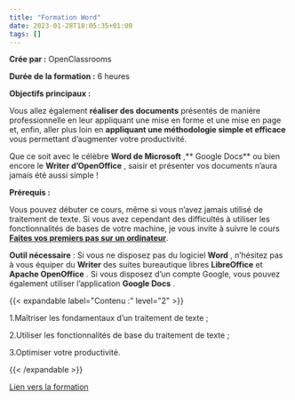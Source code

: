 ```yaml
---
title: "Formation Word"
date: 2023-01-28T18:05:35+01:00
tags: []
---
```


**Crée par :** OpenClassrooms

**Durée de la formation :** 6 heures

**Objectifs principaux :**

Vous allez également **réaliser des documents** présentés de manière professionnelle en leur appliquant une mise en forme et une mise en page et, enfin, aller plus loin en **appliquant une méthodologie simple et efficace** vous permettant d’augmenter votre productivité.

Que ce soit avec le célèbre  **Word de Microsoft** ,** Google Docs** ou bien encore le  **Writer d’OpenOffice** , saisir et présenter vos documents n’aura jamais été aussi simple !

**Prérequis :**

Vous pouvez débuter ce cours, même si vous n’avez jamais utilisé de
traitement de texte. Si vous avez cependant des difficultés à utiliser
les fonctionnalités de bases de votre machine, je vous invite à suivre
le cours [**Faites vos premiers pas sur un ordinateur**](https://openclassrooms.com/fr/courses/5737801-faites-vos-premiers-pas-sur-ordinateur).

**Outil nécessaire** : Si vous ne disposez pas du logiciel  **Word** , n’hésitez pas à vous équiper du **Writer** des suites bureautique libres **LibreOffice** et  **Apache OpenOffice** . Si vous disposez d’un compte Google, vous pouvez également utiliser l’application  **Google Docs** .

{{< expandable label="Contenu :" level="2" >}}

1.Maîtriser les fondamentaux d’un traitement de texte ;

2.Utiliser les fonctionnalités de base du traitement de texte ;

3.Optimiser votre productivité.

{{< /expandable >}}

[Lien vers la formation](hhttps://openclassrooms.com/fr/courses/5870066-initiez-vous-au-traitement-de-texte)
